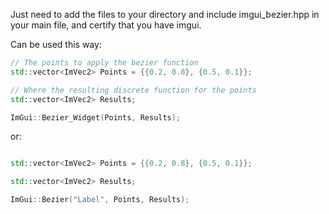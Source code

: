 Just need to add the files to your directory and include imgui_bezier.hpp in your main file, and certify that you have imgui.

Can be used this way:

```CPP
// The points to apply the bezier function
std::vector<ImVec2> Points = {{0.2, 0.8}, {0.5, 0.1}};

// Where the resulting discrete function for the points
std::vector<ImVec2> Results;

ImGui::Bezier_Widget(Points, Results);

```

or:

```CPP

std::vector<ImVec2> Points = {{0.2, 0.8}, {0.5, 0.1}};

std::vector<ImVec2> Results;

ImGui::Bezier("Label", Points, Results);

```
